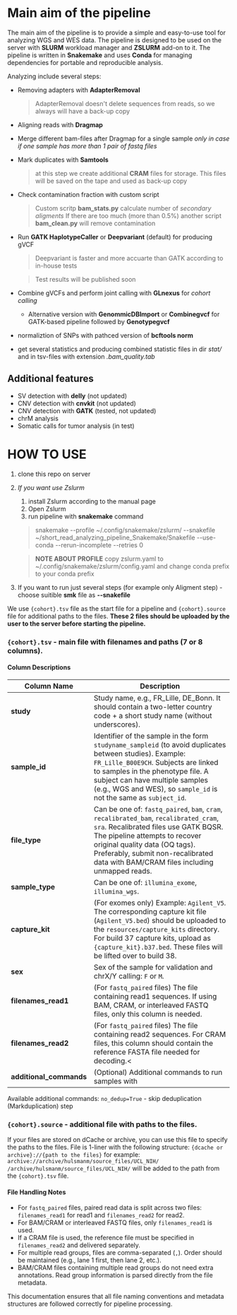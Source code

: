 
# Main aim of the pipeline

The main aim of the pipeline is to provide a simple and easy-to-use tool for analyzing WGS and WES data. 
The pipeline is designed to be used on the server with **SLURM** workload manager and **ZSLURM** add-on to it.
The pipeline is written in **Snakemake** and uses **Conda** for managing dependencies for portable and reproducible analysis.



Analyzing include several steps:
* Removing adapters with **AdapterRemoval**
  > AdapterRemoval doesn't delete sequences from reads, so we always will have a back-up copy
* Aligning reads with **Dragmap**  
* Merge different bam-files after Dragmap for a single sample *only in case if one sample has more than 1 pair of fastq files*
* Mark duplicates with **Samtools**

  > at this step we create additional **CRAM** files for storage. This files will be saved on the tape and used as back-up copy
  
* Check contamination fraction with custom script

  > Custom scritp **bam_stats.py** calculate number of *secondary aligments*
  > If there are too much (more than 0.5%) another script **bam_clean.py** will remove contamination
  
* Run **GATK HaplotypeCaller** or **Deepvariant** (default) for producing gVCF
    > Deepvariant is faster and more accuarte than GATK according to in-house tests
    
    > Test results will be published soon
* Combine gVCFs and perform joint calling with **GLnexus** for *cohort calling*
  * Alternative version with **GenommicDBImport** or **Combinegvcf** for GATK-based pipeline followed by **Genotypegvcf**
* normaliztion of SNPs with pathced version of **bcftools norm** 
* get several statistics and producing combined statistic files in dir *stat/* and in tsv-files with extension *.bam_quality.tab*

## Additional features

 * SV detection with **delly** (not updated)
 * CNV detection with **cnvkit** (not updated)
 * CNV detection with **GATK** (tested, not updated)
 * chrM analysis
 * Somatic calls for tumor analysis (in test)

# HOW TO USE
1. clone this repo on server
2. *If you want use Zslurm*
    1. install Zslurm according to the manual page
    2. Open Zslurm
    3. run pipeline with **snakemake** command

      > snakemake --profile ~/.config/snakemake/zslurm/ --snakefile ~/short_read_analyzing_pipeline_Snakemake/Snakefile --use-conda --rerun-incomplete --retries 0 
      
    > **NOTE ABOUT PROFILE**
   > copy zslurm.yaml to ~/.config/snakemake/zslurm/config.yaml and change conda prefix to your conda prefix
    
4. If you want to run just several steps (for example only Aligment step) - 
choose suitible **smk** file as **--snakefile**

We use `{cohort}.tsv` file as the start file for a pipeline and `{cohort}.source` file for additional paths to the files.
**These 2 files should be uploaded by the user to the server before starting the pipeline.**

### `{cohort}.tsv` - main file with filenames and paths (7 or 8 columns).

#### Column Descriptions

| Column Name             | Description                                                                                                                                                                                                                                                                                  |
|-------------------------|----------------------------------------------------------------------------------------------------------------------------------------------------------------------------------------------------------------------------------------------------------------------------------------------|
| **study**               | Study name, e.g., FR_Lille, DE_Bonn. It should contain a two-letter country code + a short study name (without underscores).                                                                                                                                                                 |
| **sample_id**           | Identifier of the sample in the form `studyname_sampleid` (to avoid duplicates between studies). Example: `FR_Lille_B00E9CH`. Subjects are linked to samples in the phenotype file. A subject can have multiple samples (e.g., WGS and WES), so `sample_id` is not the same as `subject_id`. |
| **file_type**           | Can be one of: `fastq_paired`, `bam`, `cram`, `recalibrated_bam`, `recalibrated_cram`, `sra`. Recalibrated files use GATK BQSR. The pipeline attempts to recover original quality data (OQ tags). Preferably, submit non-recalibrated data with BAM/CRAM files including unmapped reads.     |
| **sample_type**         | Can be one of: `illumina_exome`, `illumina_wgs`.                                                                                                                                                                                                                                             |
| **capture_kit**         | (For exomes only) Example: `Agilent_V5`. The corresponding capture kit file (`Agilent_V5.bed`) should be uploaded to the `resources/capture_kits` directory. For build 37 capture kits, upload as `{capture_kit}.b37.bed`. These files will be lifted over to build 38.                      |
| **sex**                 | Sex of the sample for validation and chrX/Y calling: `F` or `M`.                                                                                                                                                                                                                             |
| **filenames_read1**     | (For `fastq_paired` files) The file containing read1 sequences. If using BAM, CRAM, or interleaved FASTQ files, only this column is needed.                                                                                                                                                  |
| **filenames_read2**     | (For `fastq_paired` files) The file containing read2 sequences. For CRAM files, this column should contain the reference FASTA file needed for decoding.<                                                                                                                                    |
| **additional_commands** | (Optional) Additional commands to run samples with |

Available additional commands:
`no_dedup=True` - skip deduplication (Markduplication) step

### `{cohort}.source` - additional file with paths to the files.
If your files are stored on dCache or archive, you can use this file to specify the paths to the files.
File is 1-liner with the following structure:
`{dcache or archive}://{path to the files}` for example:  `archive://archive/hulsmanm/source_files/UCL_NIH/`
`/archive/hulsmanm/source_files/UCL_NIH/` will be added to the path from the `{cohort}.tsv` file.



#### File Handling Notes
- For `fastq_paired` files, paired read data is split across two files: `filenames_read1` for read1 and `filenames_read2` for read2.
- For BAM/CRAM or interleaved FASTQ files, only `filenames_read1` is used.
- If a CRAM file is used, the reference file must be specified in `filenames_read2` and delivered separately.
- For multiple read groups, files are comma-separated (`,`). Order should be maintained (e.g., lane 1 first, then lane 2, etc.).
- BAM/CRAM files containing multiple read groups do not need extra annotations. Read group information is parsed directly from the file metadata.

This documentation ensures that all file naming conventions and metadata structures are followed correctly for pipeline processing.

